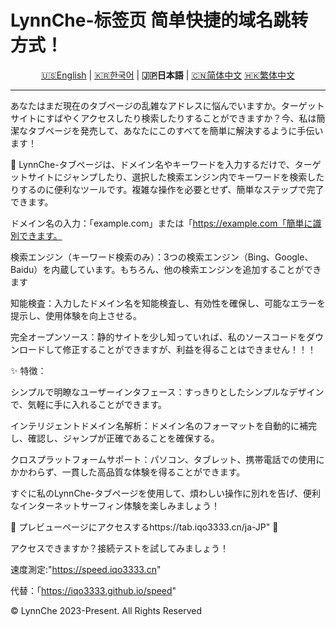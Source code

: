 # LynnChe-标签页  简单快捷的域名跳转方式！ 

<p align="center" class="language" title="Language selection 语言选择">
  <a href="README_en_us.md">🇺🇸English</a> | 
  <a href="README_ko_KR.md">🇰🇷한국어</a> | 
    <b>🇯🇵日本語</b> | 
  <a href="README.md">🇨🇳简体中文</a> 
  <a href="README_zh_hk.md">🇭🇰繁体中文</a> 
</p>
<hr>
あなたはまだ現在のタブページの乱雑なアドレスに悩んでいますか。ターゲットサイトにすばやくアクセスしたり検索したりすることができますか？今、私は簡潔なタブページを発売して、あなたにこのすべてを簡単に解決するように手伝います！

🔗 LynnChe-タブページは、ドメイン名やキーワードを入力するだけで、ターゲットサイトにジャンプしたり、選択した検索エンジン内でキーワードを検索したりするのに便利なツールです。複雑な操作を必要とせず、簡単なステップで完了できます。

ドメイン名の入力：「example.com」または「https://example.com「簡単に識別できます。

検索エンジン（キーワード検索のみ）：3つの検索エンジン（Bing、Google、Baidu）を内蔵しています。もちろん、他の検索エンジンを追加することができます

知能検査：入力したドメイン名を知能検査し、有効性を確保し、可能なエラーを提示し、使用体験を向上させる。

完全オープンソース：静的サイトを少し知っていれば、私のソースコードをダウンロードして修正することができますが、利益を得ることはできません！！！

✨ 特徴：

シンプルで明瞭なユーザーインタフェース：すっきりとしたシンプルなデザインで、気軽に手に入れることができます。

インテリジェントドメイン名解析：ドメイン名のフォーマットを自動的に補完し、確認し、ジャンプが正確であることを確保する。

クロスプラットフォームサポート：パソコン、タブレット、携帯電話での使用にかかわらず、一貫した高品質な体験を得ることができます。

すぐに私のLynnChe-タブページを使用して、煩わしい操作に別れを告げ、便利なインターネットサーフィン体験を楽しみましょう！

📌 プレビューページにアクセスするhttps://tab.iqo3333.cn/ja-JP" 🔗

アクセスできますか？接続テストを試してみましょう！

速度測定:"https://speed.iqo3333.cn"

代替：「https://iqo3333.github.io/speed"

© LynnChe 2023-Present. All Rights Reserved

